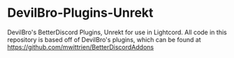 # DevilBro-Plugins-Unrekt
DevilBro's BetterDiscord Plugins, Unrekt for use in Lightcord. All code in this repository is based off of DevilBro's plugins, which can be found at https://github.com/mwittrien/BetterDiscordAddons
